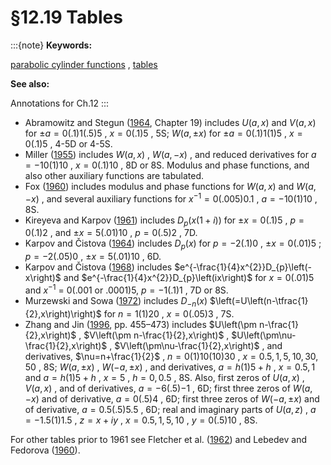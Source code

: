 # §12.19 Tables

:::{note}
**Keywords:**

[parabolic cylinder functions](http://dlmf.nist.gov/search/search?q=parabolic%20cylinder%20functions) , [tables](http://dlmf.nist.gov/search/search?q=tables)

**See also:**

Annotations for Ch.12
:::

* Abramowitz and Stegun ([1964](./bib/index.html#bib24 "Handbook of Mathematical Functions with Formulas, Graphs, and Mathematical Tables"), Chapter 19) includes $U\left(a,x\right)$ and $V\left(a,x\right)$ for $\pm a=0(.1)1(.5)5$ , $x=0(.1)5$ , 5S; $W\left(a,\pm x\right)$ for $\pm a=0(.1)1(1)5$ , $x=0(.1)5$ , 4-5D or 4-5S.
* Miller ([1955](./bib/M.html#bib1622 "Tables of Weber Parabolic Cylinder Functions")) includes $W\left(a,x\right)$ , $W\left(a,-x\right)$ , and reduced derivatives for $a=-10(1)10$ , $x=0(.1)10$ , 8D or 8S. Modulus and phase functions, and also other auxiliary functions are tabulated.
* Fox ([1960](./bib/F.html#bib828 "Tables of Weber Parabolic Cylinder Functions and Other Functions for Large Arguments")) includes modulus and phase functions for $W\left(a,x\right)$ and $W\left(a,-x\right)$ , and several auxiliary functions for $x^{-1}=0(.005)0.1$ , $a=-10(1)10$ , 8S.
* Kireyeva and Karpov ([1961](./bib/K.html#bib1275 "Tables of Weber functions. Vol. I")) includes $D_{p}\left(x(1+i)\right)$ for $\pm x=0(.1)5$ , $p=0(.1)2$ , and $\pm x=5(.01)10$ , $p=0(.5)2$ , 7D.
* Karpov and Čistova ([1964](./bib/K.html#bib1229 "Tablitsy funktsii Vebera. Tom II")) includes $D_{p}\left(x\right)$ for $p=-2(.1)0$ , $\pm x=0(.01)5$ ; $p=-2(.05)0$ , $\pm x=5(.01)10$ , 6D.
* Karpov and Čistova ([1968](./bib/K.html#bib1230 "Tablitsy funktsii Vebera. Tom III")) includes $e^{-\frac{1}{4}x^{2}}D_{p}\left(-x\right)$ and $e^{-\frac{1}{4}x^{2}}D_{p}\left(ix\right)$ for $x=0(.01)5$ and $x^{-1}$ = 0(.001 or .0001)5, $p=-1(.1)1$ , 7D or 8S.
* Murzewski and Sowa ([1972](./bib/M.html#bib1687 "Tables of the functions of the parabolic cylinder for negative integer parameters")) includes $D_{-n}\left(x\right)$ $\left(=U\left(n-\tfrac{1}{2},x\right)\right)$ for $n=1(1)20$ , $x=0(.05)3$ , 7S.
* Zhang and Jin ([1996](./bib/Z.html#bib2493 "Computation of Special Functions"), pp. 455–473) includes $U\left(\pm n-\frac{1}{2},x\right)$ , $V\left(\pm n-\frac{1}{2},x\right)$ , $U\left(\pm\nu-\frac{1}{2},x\right)$ , $V\left(\pm\nu-\frac{1}{2},x\right)$ , and derivatives, $\nu=n+\frac{1}{2}$ , $n=0(1)10(10)30$ , $x=0.5,1,5,10,30,50$ , 8S; $W\left(a,\pm x\right)$ , $W\left(-a,\pm x\right)$ , and derivatives, $a=h(1)5+h$ , $x=0.5,1$ and $a=h(1)5+h$ , $x=5$ , $h=0,0.5$ , 8S. Also, first zeros of $U\left(a,x\right)$ , $V\left(a,x\right)$ , and of derivatives, $a=-6(.5){-1}$ , 6D; first three zeros of $W\left(a,-x\right)$ and of derivative, $a=0(.5)4$ , 6D; first three zeros of $W\left(-a,\pm x\right)$ and of derivative, $a=0.5(.5)5.5$ , 6D; real and imaginary parts of $U\left(a,z\right)$ , $a=-1.5(1)1.5$ , $z=x+iy$ , $x=0.5,1,5,10$ , $y=0(.5)10$ , 8S.

For other tables prior to 1961 see Fletcher et al. ([1962](./bib/F.html#bib810 "An Index of Mathematical Tables. Vols. I, II")) and Lebedev and Fedorova ([1960](./bib/L.html#bib1392 "A Guide to Mathematical Tables")).

